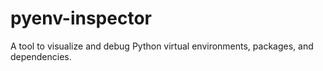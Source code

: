 # pyenv-inspector
A tool to visualize and debug Python virtual environments, packages, and dependencies.
